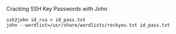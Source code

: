 

Cracking SSH Key Passwords with John

```
ssh2john id_rsa > id_pass.txt
john --wordlist=/usr/share/wordlists/rockyou.txt id_pass.txt
```

